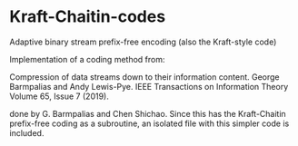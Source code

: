# Kraft-Chaitin-codes
Adaptive binary stream prefix-free encoding (also the  Kraft-style code)

Implementation of a coding method from:

Compression of data streams down to their information content.
George Barmpalias and Andy Lewis-Pye.
IEEE Transactions on Information Theory Volume 65, Issue 7 (2019).

done by G. Barmpalias and Chen Shichao. Since this has the Kraft-Chaitin 
prefix-free coding as a subroutine, an isolated file with this simpler code is included.
